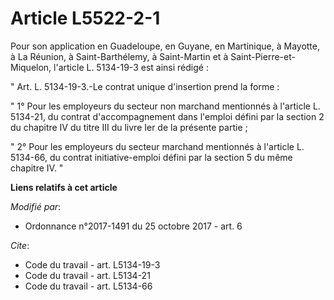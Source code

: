 # Article L5522-2-1

Pour son application en Guadeloupe, en Guyane, en Martinique, à Mayotte, à La Réunion, à Saint-Barthélemy, à Saint-Martin et
à Saint-Pierre-et-Miquelon, l'article L. 5134-19-3 est ainsi rédigé :

" Art. L. 5134-19-3.-Le contrat unique d'insertion prend la forme :

" 1° Pour les employeurs du secteur non marchand mentionnés à l'article L. 5134-21, du contrat d'accompagnement dans l'emploi
défini par la section 2 du chapitre IV du titre III du livre Ier de la présente partie ;

" 2° Pour les employeurs du secteur marchand mentionnés à l'article L. 5134-66, du contrat initiative-emploi défini par la
section 5 du même chapitre IV. "

**Liens relatifs à cet article**

_Modifié par_:

  - Ordonnance n°2017-1491 du 25 octobre 2017 - art. 6

_Cite_:

  - Code du travail - art. L5134-19-3
  - Code du travail - art. L5134-21
  - Code du travail - art. L5134-66
